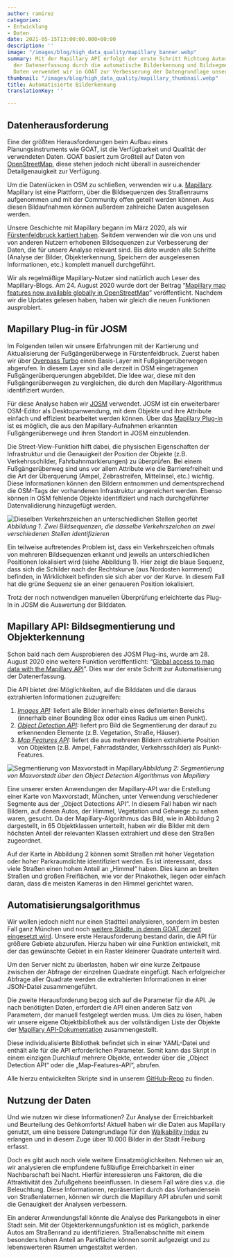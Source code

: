 ```yaml
---
author: ramirez
categories:
- Entwicklung
- Daten
date: 2021-05-15T13:00:00.000+00:00
description: ''
image: "/images/blog/high_data_quality/mapillary_banner.webp"
summary: Mit der Mapillary API erfolgt der erste Schritt Richtung Automatisierung
  der Datenerfassung durch die automatische Bilderkennung und Bildsegmentierung. Diese
  Daten verwendet wir in GOAT zur Verbesserung der Datengrundlage unserer Analysen.
thumbnail: "/images/blog/high_data_quality/mapillary_thumbnail.webp"
title: Automatisierte Bilderkennung
translationKey: ''

---
```

## Datenherausforderung

Eine der größten Herausforderungen beim Aufbau eines Planungsinstruments wie GOAT, ist die Verfügbarkeit und Qualität der verwendeten Daten. GOAT basiert zum Großteil auf Daten von [OpenStreetMap](https://www.openstreetmap.org/#map=5/50.151/9.539), diese stehen jedoch nicht überall in ausreichender Detailgenauigkeit zur Verfügung.

Um die Datenlücken in OSM zu schließen, verwenden wir u.a. [Mapillary](https://www.mapillary.com/). Mapillary ist eine Plattform, über die Bildsequenzen des Straßenraums aufgenommen und mit der Community offen geteilt werden können. Aus diesen Bildaufnahmen können außerdem zahlreiche Daten ausgelesen werden.

Unsere Geschichte mit Mapillary begann im März 2020, als wir [Fürstenfeldbruck kartiert haben](https://www.open-accessibility.org/de/mapillary/ "https://www.open-accessibility.org/de/mapillary/"). Seitdem verwenden wir die von uns und von anderen Nutzern erhobenen Bildsequenzen zur Verbesserung der Daten, die für unsere Analyse relevant sind. Bis dato wurden alle Schritte (Analyse der Bilder, Objekterkennung, Speichern der ausgelesenen Informationen, etc.) komplett manuell durchgeführt.

Wir als regelmäßige Mapillary-Nutzer sind natürlich auch Leser des Mapillary-Blogs. Am 24. August 2020 wurde dort der Beitrag “[Mapillary map features now available globally in OpenStreetMap](https://blog.mapillary.com/update/2020/08/24/global-map-features-openstreetmap.html)” veröffentlicht. Nachdem wir die Updates gelesen haben, haben wir gleich die neuen Funktionen ausprobiert.

## Mapillary Plug-in für JOSM

Im Folgenden teilen wir unsere Erfahrungen mit der Kartierung und Aktualisierung der Fußgängerüberwege in Fürstenfeldbruck. Zuerst haben wir über [Overpass Turbo](http://overpass-turbo.eu/) einen Basis-Layer mit Fußgängerüberwegen abgerufen. In diesem Layer sind alle derzeit in OSM eingetragenen Fußgängerüberquerungen abgebildet. Die Idee war, diese mit den Fußgängerüberwegen zu vergleichen, die durch den Mapillary-Algorithmus identifiziert wurden.

Für diese Analyse haben wir [JOSM](https://josm.openstreetmap.de/) verwendet. JOSM ist ein erweiterbarer OSM-Editor als Desktopanwendung, mit dem Objekte und ihre Attribute einfach und effizient bearbeitet werden können. Über das [Mapillary Plug-in](https://help.mapillary.com/hc/en-us/articles/115001739989-Mapillary-JOSM-plugin) ist es möglich, die aus den Mapillary-Aufnahmen erkannten Fußgängerüberwege und ihren Standort in JOSM einzublenden.

Die Street-View-Funktion hilft dabei, die physischen Eigenschaften der Infrastruktur und die Genauigkeit der Position der Objekte (z.B. Verkehrsschilder, Fahrbahnmarkierungen) zu überprüfen. Bei einem Fußgängerüberweg sind uns vor allem Attribute wie die Barrierefreiheit und die Art der Überquerung (Ampel, Zebrastreifen, Mittelinsel, etc.) wichtig. Diese Informationen können den Bildern entnommen und dementsprechend die OSM-Tags der vorhandenen Infrastruktur angereichert werden. Ebenso können in OSM fehlende Objekte identifiziert und nach durchgeführter Datenvalidierung hinzugefügt werden.

![Dieselben Verkehrszeichen an unterschiedlichen Stellen geortet](/images/blog/high_data_quality/mapillary_fig1.webp "Zwei Sequenzen mit Verkehrszeichen")_Abbildung 1. Zwei Bildsequenzen, die dasselbe Verkehrszeichen an zwei verschiedenen Stellen identifizieren_

Ein teilweise auftretendes Problem ist, dass ein Verkehrszeichen oftmals von mehreren Bildsequenzen erkannt und jeweils an unterschiedlichen Positionen lokalisiert wird (siehe Abbildung 1). Hier zeigt die blaue Sequenz, dass sich die Schilder nach der Rechtskurve (aus Nordosten kommend) befinden, in Wirklichkeit befinden sie sich aber vor der Kurve. In diesem Fall hat die grüne Sequenz sie an einer genaueren Position lokalisiert.

Trotz der noch notwendigen manuellen Überprüfung erleichterte das Plug-In in JOSM die Auswertung der Bilddaten.

## Mapillary API: Bildsegmentierung und Objekterkennung

Schon bald nach dem Ausprobieren des JOSM Plug-ins, wurde am 28. August 2020 eine weitere Funktion veröffentlicht: “[Global access to map data with the Mapillary API](https://blog.mapillary.com/update/2020/08/28/map-data-mapillary-api.html)”. Dies war der erste Schritt zur Automatisierung der Datenerfassung.

Die API bietet drei Möglichkeiten, auf die Bilddaten und die daraus extrahierten Informationen zuzugreifen:

1. [_Images API_](https://www.mapillary.com/developer/api-documentation/#images)_:_ liefert alle Bilder innerhalb eines definierten Bereichs (innerhalb einer Bounding Box oder eines Radius um einen Punkt).
2. [_Object Detection API_](https://help.mapillary.com/hc/en-us/articles/115000967191-Object-detections)_:_ liefert pro Bild die Segmentierung der darauf zu erkennenden Elemente (z.B. Vegetation, Straße, Häuser).
3. [_Map Features API_](https://www.mapillary.com/developer/api-documentation/#map-features)_:_ liefert die aus mehreren Bildern extrahierte Position von Objekten (z.B. Ampel, Fahrradständer, Verkehrsschilder) als Punkt-Features.

![Segmentierung von Maxvorstadt in Mapillary](/images/blog/high_data_quality/mapillary_fig2.webp "Maxvorstadt")_Abbildung 2: Segmentierung von Maxvorstadt über den Object Detection Algorithmus von Mapillary_

Eine unserer ersten Anwendungen der Mapillary-API war die Erstellung einer Karte von Maxvorstadt, München, unter Verwendung verschiedener Segmente aus der „Object Detections API“. In diesem Fall haben wir nach Bildern, auf denen Autos, der Himmel, Vegetation und Gehwege zu sehen waren, gesucht. Da der Mapillary-Algorithmus das Bild, wie in Abbildung 2 dargestellt, in 65 Objektklassen unterteilt, haben wir die Bilder mit dem höchsten Anteil der relevanten Klassen extrahiert und diese den Straßen zugeordnet.

Auf der Karte in Abbildung 2 können somit Straßen mit hoher Vegetation oder hoher Parkraumdichte identifiziert werden. Es ist interessant, dass viele Straßen einen hohen Anteil an „Himmel“ haben. Dies kann an breiten Straßen und großen Freiflächen, wie vor der Pinakothek, liegen oder einfach daran, dass die meisten Kameras in den Himmel gerichtet waren.

## Automatisierungsalgorithmus

Wir wollen jedoch nicht nur einen Stadtteil analysieren, sondern im besten Fall ganz München und noch [weitere Städte, in denen GOAT derzeit eingesetzt wird](../../goatlive/). Unsere erste Herausforderung bestand darin, die API für größere Gebiete abzurufen. Hierzu haben wir eine Funktion entwickelt, mit der das gewünschte Gebiet in ein Raster kleinerer Quadrate unterteilt wird.

Um den Server nicht zu überlasten, haben wir eine kurze Zeitpause zwischen der Abfrage der einzelnen Quadrate eingefügt. Nach erfolgreicher Abfrage aller Quadrate werden die extrahierten Informationen in einer JSON-Datei zusammengeführt.

Die zweite Herausforderung bezog sich auf die Parameter für die API. Je nach benötigten Daten, erfordert die API einen anderen Satz von Parametern, der manuell festgelegt werden muss. Um dies zu lösen, haben wir unsere eigene Objektbibliothek aus der vollständigen Liste der Objekte der [Mapillary API-Dokumentation](https://www.mapillary.com/developer/api-documentation/ "https://www.mapillary.com/developer/api-documentation/") zusammengestellt.

Diese individualisierte Bibliothek befindet sich in einer YAML-Datei und enthält alle für die API erforderlichen Parameter. Somit kann das Skript in einem einzigen Durchlauf mehrere Objekte, entweder über die „Object Detection API“ oder die „Map-Features-API“, abrufen.

Alle hierzu entwickelten Skripte sind in unserem [GitHub-Repo](https://github.com/goat-community/mapillary-api "https://github.com/goat-community/mapillary-api") zu finden.

## Nutzung der Daten

Und wie nutzen wir diese Informationen? Zur Analyse der Erreichbarkeit und Beurteilung des Gehkomforts! Aktuell haben wir die Daten aus Mapillary genutzt, um eine bessere Datengrundlage für den [Walkability Index](/de/posts/2021-04-06-walkability-index/) zu erlangen und in diesem Zuge über 10.000 Bilder in der Stadt Freiburg erfasst.

Doch es gibt auch noch viele weitere Einsatzmöglichkeiten. Nehmen wir an, wir analysieren die empfundene fußläufige Erreichbarkeit in einer Nachbarschaft bei Nacht. Hierfür interessieren uns Faktoren, die die Attraktivität des Zufußgehens beeinflussen. In diesem Fall wäre dies v.a. die Beleuchtung. Diese Informationen, repräsentiert durch das Vorhandensein von Straßenlaternen, können wir durch die Mapillary API abrufen und somit die Genauigkeit der Analysen verbessern.

Ein anderer Anwendungsfall könnte die Analyse des Parkangebots in einer Stadt sein. Mit der Objekterkennungsfunktion ist es möglich, parkende Autos am Straßenrand zu identifizieren. Straßenabschnitte mit einem besonders hohen Anteil an Parkfläche können somit aufgezeigt und zu lebenswerteren Räumen umgestaltet werden.